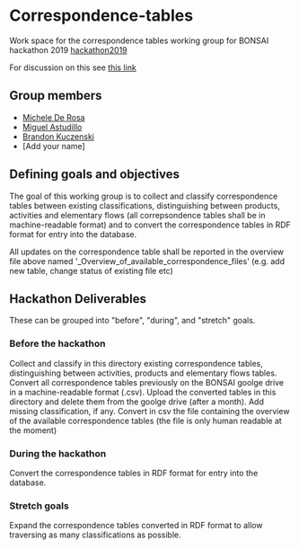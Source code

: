 # Correspondence-tables
Work space for the correspondence tables working group for BONSAI hackathon 2019 [hackathon2019](https://github.com/BONSAMURAIS/hackathon-2019)

For discussion on this see [this link](https://bonsai.groups.io/g/hackathon2019/topic/30417494?p=,,,20,0,0,0::relevance,,%23correspondencetables,20,2,0,30417494,ct=1&ct=1)

## Group members

 * [Michele De Rosa](https://github.com/MicDr)
 * [Miguel Astudillo](https://github.com/mfastudillo)
 * [Brandon Kuczenski](https://github.com/bkuczenski)
 * [Add your name]

## Defining goals and objectives

The goal of this working group is to collect and classify correspondence tables between existing classifications, distinguishing between products, activities and elementary flows (all correpsondence tables shall be in machine-readable format) and to convert the correspondence tables in RDF format for entry into the database. 

All updates on the correspondence table shall be reported in the overview file above named '_Overview_of_available_correspondence_files'
(e.g. add new table, change status of existing file etc)

## Hackathon Deliverables

These can be grouped into "before", "during", and "stretch" goals.

### Before the hackathon

Collect and classify in this directory existing correspondence tables, distinguishing between activities, products and elementary flows tables.
Convert all correspondence tables previously on the BONSAI goolge drive in a machine-readable format (.csv). 
Upload the converted tables in this directory and delete them from the goolge drive (after a month). 
Add missing classification, if any.
Convert in csv the file containing the overview of the available correspondence tables (the file is only human readable at the moment)

### During the hackathon

Convert the correspondence tables in RDF format for entry into the database.

### Stretch goals

 Expand the correspondence tables converted in RDF format to allow traversing as many classifications as possible.


